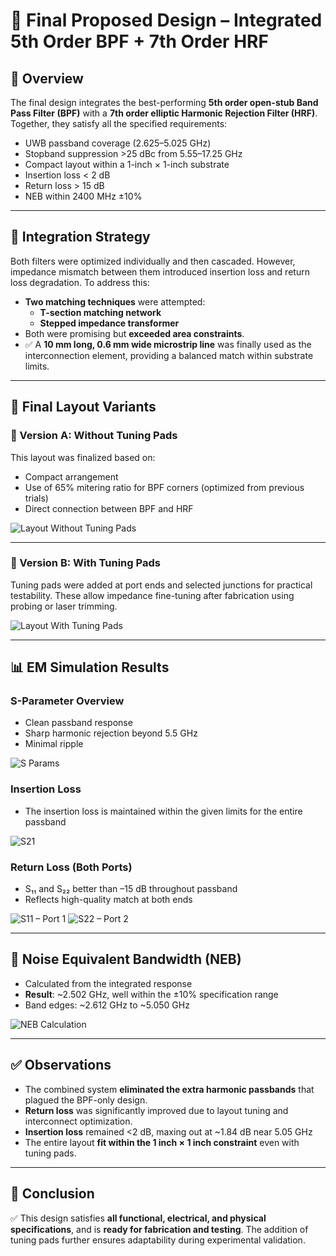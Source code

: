 # 📘 Final Proposed Design – Integrated 5th Order BPF + 7th Order HRF

## 🎯 Overview

The final design integrates the best-performing **5th order open-stub Band Pass Filter (BPF)** with a **7th order elliptic Harmonic Rejection Filter (HRF)**. Together, they satisfy all the specified requirements:

- UWB passband coverage (2.625–5.025 GHz)
- Stopband suppression >25 dBc from 5.55–17.25 GHz
- Compact layout within a 1-inch × 1-inch substrate
- Insertion loss < 2 dB
- Return loss > 15 dB
- NEB within 2400 MHz ±10%

---

## 🧩 Integration Strategy

Both filters were optimized individually and then cascaded. However, impedance mismatch between them introduced insertion loss and return loss degradation. To address this:

- **Two matching techniques** were attempted:
  - **T-section matching network**
  - **Stepped impedance transformer**
- Both were promising but **exceeded area constraints**.
- ✅ A **10 mm long, 0.6 mm wide microstrip line** was finally used as the interconnection element, providing a balanced match within substrate limits.

---

## 🧱 Final Layout Variants

### 🔸 Version A: Without Tuning Pads

This layout was finalized based on:
- Compact arrangement
- Use of 65% mitering ratio for BPF corners (optimized from previous trials)
- Direct connection between BPF and HRF

![Layout Without Tuning Pads](./Final_without_pads.png)

---

### 🔸 Version B: With Tuning Pads

Tuning pads were added at port ends and selected junctions for practical testability. These allow impedance fine-tuning after fabrication using probing or laser trimming.

![Layout With Tuning Pads](./Final_with_pads.png)

---

## 📊 EM Simulation Results

### S-Parameter Overview

- Clean passband response
- Sharp harmonic rejection beyond 5.5 GHz
- Minimal ripple

![S Params](./S_Params.png)

### Insertion Loss

- The insertion loss is maintained within the given limits for the entire passband

![S21](./S_21.png)

### Return Loss (Both Ports)

- S₁₁ and S₂₂ better than –15 dB throughout passband
- Reflects high-quality match at both ends

![S11 – Port 1](./S_11.png)
![S22 – Port 2](./S_22.png)

---

## 📏 Noise Equivalent Bandwidth (NEB)

- Calculated from the integrated response
- **Result**: ~2.502 GHz, well within the ±10% specification range
- Band edges: ~2.612 GHz to ~5.050 GHz

![NEB Calculation](./NEB_Details.png)

---

## ✅ Observations

- The combined system **eliminated the extra harmonic passbands** that plagued the BPF-only design.
- **Return loss** was significantly improved due to layout tuning and interconnect optimization.
- **Insertion loss** remained <2 dB, maxing out at ~1.84 dB near 5.05 GHz
- The entire layout **fit within the 1 inch × 1 inch constraint** even with tuning pads.

---

## 📌 Conclusion

✅ This design satisfies **all functional, electrical, and physical specifications**, and is **ready for fabrication and testing**. The addition of tuning pads further ensures adaptability during experimental validation.


